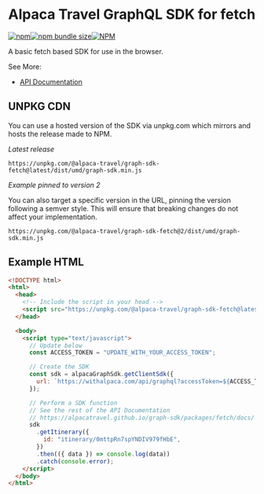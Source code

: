 # Alpaca Travel GraphQL SDK for fetch

[![npm](https://img.shields.io/npm/v/@alpaca-travel/graph-sdk-fetch)](https://www.npmjs.com/package/@alpaca-travel/graph-sdk-fetch)[![npm bundle size](https://img.shields.io/bundlephobia/minzip/@alpaca-travel/graph-sdk-fetch)](https://www.npmjs.com/package/@alpaca-travel/graph-sdk-fetch)[![NPM](https://img.shields.io/npm/l/@alpaca-travel/graph-sdk-fetch)](https://www.npmjs.com/package/@alpaca-travel/graph-sdk-fetch)

A basic fetch based SDK for use in the browser.

See More:

- [API Documentation](https://alpacatravel.github.io/graph-sdk/packages/fetch/docs/)

## UNPKG CDN

You can use a hosted version of the SDK via unpkg.com which mirrors and hosts
the release made to NPM.

_Latest release_

```
https://unpkg.com/@alpaca-travel/graph-sdk-fetch@latest/dist/umd/graph-sdk.min.js
```

_Example pinned to version 2_

You can also target a specific version in the URL, pinning the version following
a semver style. This will ensure that breaking changes do not affect your
implementation.

```
https://unpkg.com/@alpaca-travel/graph-sdk-fetch@2/dist/umd/graph-sdk.min.js
```

## Example HTML

```html
<!DOCTYPE html>
<html>
  <head>
    <!-- Include the script in your head -->
    <script src="https://unpkg.com/@alpaca-travel/graph-sdk-fetch@latest/dist/umd/graph-sdk.min.js"></script>
  </head>

  <body>
    <script type="text/javascript">
      // Update below
      const ACCESS_TOKEN = "UPDATE_WITH_YOUR_ACCESS_TOKEN";

      // Create the SDK
      const sdk = alpacaGraphSdk.getClientSdk({
        url: `https://withalpaca.com/api/graphql?accessToken=${ACCESS_TOKEN}`,
      });

      // Perform a SDK function
      // See the rest of the API Documentation
      // https://alpacatravel.github.io/graph-sdk/packages/fetch/docs/
      sdk
        .getItinerary({
          id: "itinerary/0mttpRn7spYNDIV979fHbE",
        })
        .then(({ data }) => console.log(data))
        .catch(console.error);
    </script>
  </body>
</html>
```
